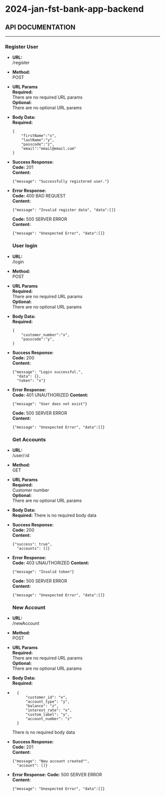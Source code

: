 # 2024-jan-fst-bank-app-backend

## API DOCUMENTATION  
***

### Register User

* **URL:**  
    /register
* **Method:**  
    POST
* **URL Params**  
    **Required:**  
    There are no required URL params  
  **Optional:**  
  There are no optional URL params  
* **Body Data:**  
  **Required:**  
    ```
    {
        "firstName":"x",
        "lastName":"y",
        "passcode":"z",
        "email":"email@email.com"
    }
    ```
* **Success Response:**  
  **Code:** 201  
  **Content:**  
    ```
    {"message": "Successfully registered user."}
    ```
* **Error Response:**  
  **Code:** 400 BAD REQUEST  
  **Content:**
    ```
    {"message": "Invalid register data", "data":[]}
    ```
  **Code:** 500 SERVER ERROR  
  **Content:**
    ```
    {"message": "Unexpected Error", "data":[]}
    ```
  ### User login

* **URL:**  
  /login
* **Method:**  
  POST
* **URL Params**  
  **Required:**  
  There are no required URL params  
  **Optional:**  
  There are no optional URL params
* **Body Data:**  
  **Required:**
    ```
    {
        "customer_number":"x",
        "passcode":"y",
    }
    ```
* **Success Response:**  
  **Code:** 200  
  **Content:**
    ```
    {"message": "Login successful.",
      "data": {},
      "token": "x"}
    ```
* **Error Response:**  
  **Code:** 401 UNAUTHORIZED 
  **Content:**
    ```
    {"message": "User does not exist"}
    ```
  **Code:** 500 SERVER ERROR  
  **Content:**
    ```
    {"message": "Unexpected Error", "data":[]}
    ```
  ### Get Accounts

* **URL:**  
  /user/:id
* **Method:**  
  GET
* **URL Params**  
  **Required:**  
  Customer number  
  **Optional:**  
  There are no optional URL params
* **Body Data:**  
  **Required:**
    There is no required body data
* **Success Response:**  
  **Code:** 200  
  **Content:**
    ```
    {"success": true",
      "accounts": []}
    ```
* **Error Response:**  
  **Code:** 403 UNAUTHORIZED
  **Content:**
    ```
    {"message": "Invalid token"}
    ```
  **Code:** 500 SERVER ERROR  
  **Content:**
    ```
    {"message": "Unexpected Error", "data":[]}
    ```
  ### New Account

* **URL:**  
  /newAccount
* **Method:**  
  POST
* **URL Params**  
  **Required:**  
  There are no required URL params  
  **Optional:**  
  There are no optional URL params
* **Body Data:**  
  **Required:**
* ```
    {
        "customer_id": "x",
        "account_type": "y",
        "balance": "z",
        "interest_rate": "x",
        "custom_label": "y",
        "account_number": "z"
    }
    ```
  There is no required body data
* **Success Response:**  
  **Code:** 201  
  **Content:**
    ```
    {"message": "New account created"",
      "account": []}
    ```
* **Error Response:**
  **Code:** 500 SERVER ERROR  
  **Content:**
    ```
    {"message": "Unexpected Error", "data":[]}
    ```